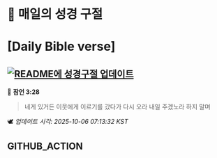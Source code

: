 # 🙏 매일의 성경 구절
# [Daily Bible verse]
## [![README에 성경구절 업데이트](https://github.com/DONGSUKA/first_test/actions/workflows/update-readme-bible.yml/badge.svg)](https://github.com/DONGSUKA/first_test/actions/workflows/update-readme-bible.yml)
<!-- START_BIBLE_VERSE -->
📖 **잠언 3:28**
> 네게 있거든 이웃에게 이르기를 갔다가 다시 오라 내일 주겠노라 하지 말며

🕊️ _업데이트 시각: 2025-10-06 07:13:32 KST_
  <!-- END_BIBLE_VERSE -->
## GITHUB_ACTION
